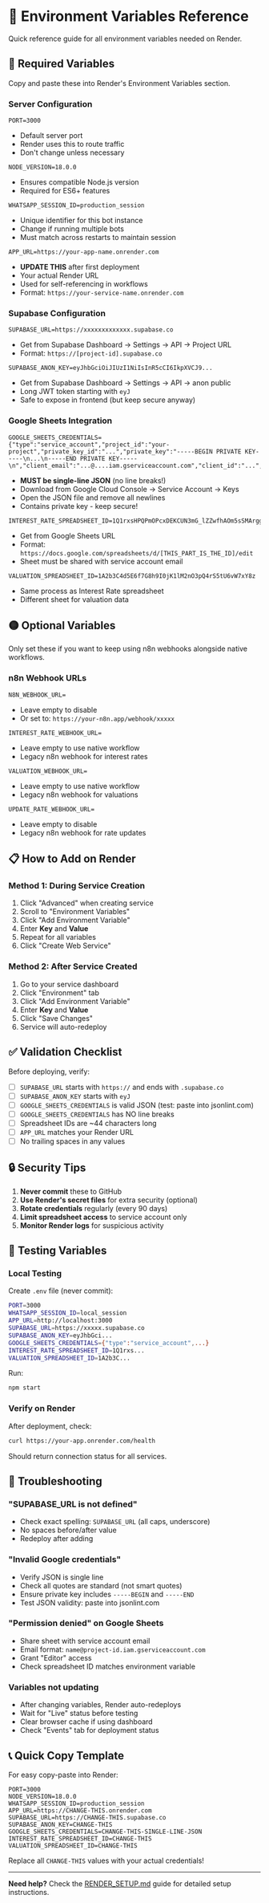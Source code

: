 # 📝 Environment Variables Reference

Quick reference guide for all environment variables needed on Render.

## 🔴 Required Variables

Copy and paste these into Render's Environment Variables section.

### Server Configuration

```
PORT=3000
```
- Default server port
- Render uses this to route traffic
- Don't change unless necessary

```
NODE_VERSION=18.0.0
```
- Ensures compatible Node.js version
- Required for ES6+ features

```
WHATSAPP_SESSION_ID=production_session
```
- Unique identifier for this bot instance
- Change if running multiple bots
- Must match across restarts to maintain session

```
APP_URL=https://your-app-name.onrender.com
```
- **UPDATE THIS** after first deployment
- Your actual Render URL
- Used for self-referencing in workflows
- Format: `https://your-service-name.onrender.com`

### Supabase Configuration

```
SUPABASE_URL=https://xxxxxxxxxxxxx.supabase.co
```
- Get from Supabase Dashboard → Settings → API → Project URL
- Format: `https://[project-id].supabase.co`

```
SUPABASE_ANON_KEY=eyJhbGciOiJIUzI1NiIsInR5cCI6IkpXVCJ9...
```
- Get from Supabase Dashboard → Settings → API → anon public
- Long JWT token starting with `eyJ`
- Safe to expose in frontend (but keep secure anyway)

### Google Sheets Integration

```
GOOGLE_SHEETS_CREDENTIALS={"type":"service_account","project_id":"your-project","private_key_id":"...","private_key":"-----BEGIN PRIVATE KEY-----\n...\n-----END PRIVATE KEY-----\n","client_email":"...@....iam.gserviceaccount.com","client_id":"...","auth_uri":"https://accounts.google.com/o/oauth2/auth","token_uri":"https://oauth2.googleapis.com/token","auth_provider_x509_cert_url":"https://www.googleapis.com/oauth2/v1/certs","client_x509_cert_url":"..."}
```
- **MUST be single-line JSON** (no line breaks!)
- Download from Google Cloud Console → Service Account → Keys
- Open the JSON file and remove all newlines
- Contains private key - keep secure!

```
INTEREST_RATE_SPREADSHEET_ID=1Q1rxsHPQPmOPcxDEKCUN3mG_lZZwfhAOm5sSMArggT8
```
- Get from Google Sheets URL
- Format: `https://docs.google.com/spreadsheets/d/[THIS_PART_IS_THE_ID]/edit`
- Sheet must be shared with service account email

```
VALUATION_SPREADSHEET_ID=1A2b3C4d5E6f7G8h9I0jK1lM2nO3pQ4rS5tU6vW7xY8z
```
- Same process as Interest Rate spreadsheet
- Different sheet for valuation data

## 🟡 Optional Variables

Only set these if you want to keep using n8n webhooks alongside native workflows.

### n8n Webhook URLs

```
N8N_WEBHOOK_URL=
```
- Leave empty to disable
- Or set to: `https://your-n8n.app/webhook/xxxxx`

```
INTEREST_RATE_WEBHOOK_URL=
```
- Leave empty to use native workflow
- Legacy n8n webhook for interest rates

```
VALUATION_WEBHOOK_URL=
```
- Leave empty to use native workflow
- Legacy n8n webhook for valuations

```
UPDATE_RATE_WEBHOOK_URL=
```
- Leave empty to disable
- Legacy n8n webhook for rate updates

## 📋 How to Add on Render

### Method 1: During Service Creation

1. Click "Advanced" when creating service
2. Scroll to "Environment Variables"
3. Click "Add Environment Variable"
4. Enter **Key** and **Value**
5. Repeat for all variables
6. Click "Create Web Service"

### Method 2: After Service Created

1. Go to your service dashboard
2. Click "Environment" tab
3. Click "Add Environment Variable"
4. Enter **Key** and **Value**
5. Click "Save Changes"
6. Service will auto-redeploy

## ✅ Validation Checklist

Before deploying, verify:

- [ ] `SUPABASE_URL` starts with `https://` and ends with `.supabase.co`
- [ ] `SUPABASE_ANON_KEY` starts with `eyJ`
- [ ] `GOOGLE_SHEETS_CREDENTIALS` is valid JSON (test: paste into jsonlint.com)
- [ ] `GOOGLE_SHEETS_CREDENTIALS` has NO line breaks
- [ ] Spreadsheet IDs are ~44 characters long
- [ ] `APP_URL` matches your Render URL
- [ ] No trailing spaces in any values

## 🔒 Security Tips

1. **Never commit** these to GitHub
2. **Use Render's secret files** for extra security (optional)
3. **Rotate credentials** regularly (every 90 days)
4. **Limit spreadsheet access** to service account only
5. **Monitor Render logs** for suspicious activity

## 🔧 Testing Variables

### Local Testing

Create `.env` file (never commit):

```bash
PORT=3000
WHATSAPP_SESSION_ID=local_session
APP_URL=http://localhost:3000
SUPABASE_URL=https://xxxxx.supabase.co
SUPABASE_ANON_KEY=eyJhbGci...
GOOGLE_SHEETS_CREDENTIALS={"type":"service_account",...}
INTEREST_RATE_SPREADSHEET_ID=1Q1rxs...
VALUATION_SPREADSHEET_ID=1A2b3C...
```

Run:
```bash
npm start
```

### Verify on Render

After deployment, check:

```bash
curl https://your-app.onrender.com/health
```

Should return connection status for all services.

## 🐛 Troubleshooting

### "SUPABASE_URL is not defined"

- Check exact spelling: `SUPABASE_URL` (all caps, underscore)
- No spaces before/after value
- Redeploy after adding

### "Invalid Google credentials"

- Verify JSON is single line
- Check all quotes are standard (not smart quotes)
- Ensure private key includes `-----BEGIN` and `-----END`
- Test JSON validity: paste into jsonlint.com

### "Permission denied" on Google Sheets

- Share sheet with service account email
- Email format: `name@project-id.iam.gserviceaccount.com`
- Grant "Editor" access
- Check spreadsheet ID matches environment variable

### Variables not updating

- After changing variables, Render auto-redeploys
- Wait for "Live" status before testing
- Clear browser cache if using dashboard
- Check "Events" tab for deployment status

## 📞 Quick Copy Template

For easy copy-paste into Render:

```
PORT=3000
NODE_VERSION=18.0.0
WHATSAPP_SESSION_ID=production_session
APP_URL=https://CHANGE-THIS.onrender.com
SUPABASE_URL=https://CHANGE-THIS.supabase.co
SUPABASE_ANON_KEY=CHANGE-THIS
GOOGLE_SHEETS_CREDENTIALS=CHANGE-THIS-SINGLE-LINE-JSON
INTEREST_RATE_SPREADSHEET_ID=CHANGE-THIS
VALUATION_SPREADSHEET_ID=CHANGE-THIS
```

Replace all `CHANGE-THIS` values with your actual credentials!

---

**Need help?** Check the [RENDER_SETUP.md](./RENDER_SETUP.md) guide for detailed setup instructions.
